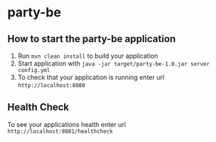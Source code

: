 # party-be

How to start the party-be application
---

1. Run `mvn clean install` to build your application
1. Start application with `java -jar target/party-be-1.0.jar server config.yml`
1. To check that your application is running enter url `http://localhost:8080`

Health Check
---

To see your applications health enter url `http://localhost:8081/healthcheck`
